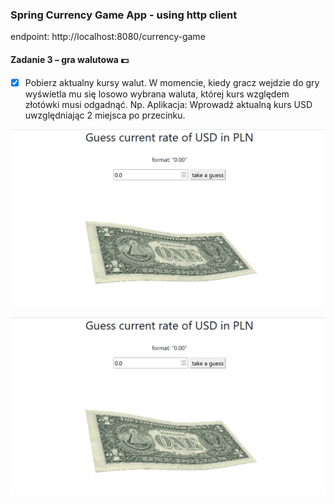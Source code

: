 ### Spring Currency Game App - using http client

endpoint: http://localhost:8080/currency-game

#### Zadanie 3 – gra walutowa :dollar:

* [X] Pobierz aktualny kursy walut. W momencie, kiedy gracz wejdzie do gry wyświetla mu się losowo wybrana waluta, której kurs względem złotówki musi odgadnąć.
  Np. Aplikacja: Wprowadź aktualną kurs USD uwzględniając 2 miejsca po przecinku.

![screen shot](https://github.com/Rafal-Stefanski//Spring-Currency-Game/blob/master/src/main/resources/static/screen_shot_01.png)

![screen shot](.\src\main\resources\static\screen_shot_01.png)

